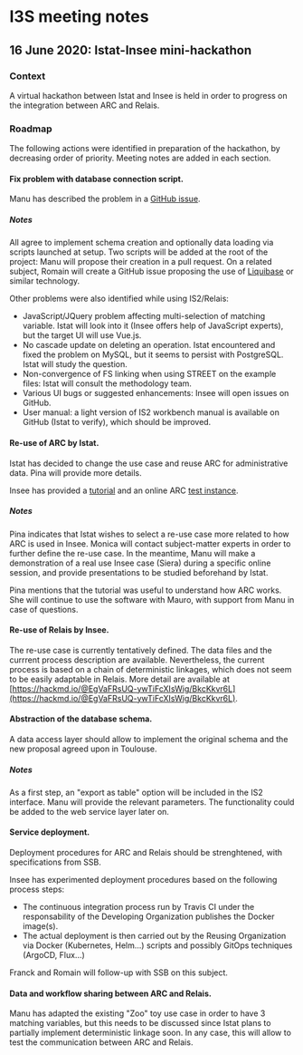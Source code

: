 # I3S meeting notes

## 16 June 2020: Istat-Insee mini-hackathon

### Context

A virtual hackathon between Istat and Insee is held in order to progress on the integration between ARC and Relais.

### Roadmap

The following actions were identified in preparation of the hackathon, by decreasing order of priority. Meeting notes are added in each section.

#### Fix problem with database connection script.

Manu has described the problem in a [GitHub issue](https://github.com/mecdcme/is2/issues/26).

##### Notes

All agree to implement schema creation and optionally data loading via scripts launched at setup. Two scripts will be added at the root of the project: Manu will propose their creation in a pull request. On a related subject, Romain will create a GitHub issue proposing the use of [Liquibase](https://www.liquibase.org/) or similar technology.

Other problems were also identified while using IS2/Relais:

  * JavaScript/JQuery problem affecting multi-selection of matching variable. Istat will look into it (Insee offers help of JavaScript experts), but the target UI will use Vue.js.
  * No cascade update on deleting an operation. Istat encountered and fixed the problem on MySQL, but it seems to persist with PostgreSQL. Istat will study the question.
  * Non-convergence of FS linking when using STREET on the example files: Istat will consult the methodology team.
  * Various UI bugs or suggested enhancements: Insee will open issues on GitHub.
  * User manual: a light version of IS2 workbench manual is available on GitHub (Istat to verify), which should be improved.


#### Re-use of ARC by Istat.

Istat has decided to change the use case and reuse ARC for administrative data. Pina will provide more details.

Insee has provided a [tutorial](https://hackmd.io/@EgVaFRsUQ-ywTiFcXIsWig/rJzPiJp3U#/) and an online ARC [test instance](http://vps770178.ovh.net:8080/arc-web/).

##### Notes

Pina indicates that Istat wishes to select a re-use case more related to how ARC is used in Insee. Monica will contact subject-matter experts in order to further define the re-use case. In the meantime, Manu will make a demonstration of a real use Insee case (Siera) during a specific online session, and provide presentations to be studied beforehand by Istat.

Pina mentions that the tutorial was useful to understand how ARC works. She will continue to use the software with Mauro, with support from Manu in case of questions.


#### Re-use of Relais by Insee.

The re-use case is currently tentatively defined. The data files and the currrent process description are available. Nevertheless, the current process is based on a chain of deterministic linkages, which does not seem to be easily adaptable in Relais. More detail are available at [https://hackmd.io/@EgVaFRsUQ-ywTiFcXIsWig/BkcKkvr6L](https://hackmd.io/@EgVaFRsUQ-ywTiFcXIsWig/BkcKkvr6L).

#### Abstraction of the database schema.

A data access layer should allow to implement the original schema and the new proposal agreed upon in Toulouse.

##### Notes

As a first step, an "export as table" option will be included in the IS2 interface. Manu will provide the relevant parameters. The functionality could be added to the web service layer later on.


#### Service deployment.

Deployment procedures for ARC and Relais should be strenghtened, with specifications from SSB.

Insee has experimented deployment procedures based on the following process steps:

  * The continuous integration process run by Travis CI under the responsability of the Developing Organization publishes the Docker image(s).
  * The actual deployment is then carried out by the Reusing Organization via Docker (Kubernetes, Helm...) scripts and possibly GitOps techniques (ArgoCD, Flux...)

Franck and Romain will follow-up with SSB on this subject.

#### Data and workflow sharing between ARC and Relais.

Manu has adapted the existing "Zoo" toy use case in order to have 3 matching variables, but this needs to be discussed since Istat plans to partially implement deterministic linkage soon. In any case, this will allow to test the communication between ARC and Relais.
